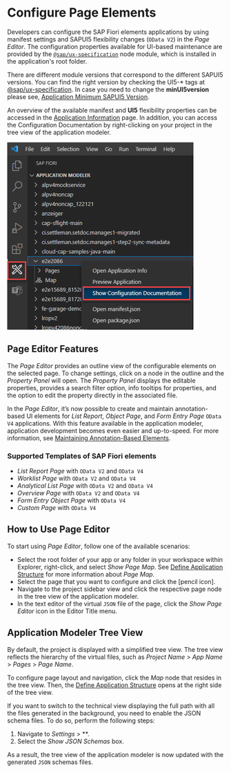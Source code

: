 <!-- loio047507c86afa4e96bb3d284adb9f4726 -->

# Configure Page Elements

Developers can configure the SAP Fiori elements applications by using manifest settings and SAPUI5 flexibility changes \(`OData V2`\) in the *Page Editor*. The configuration properties available for UI-based maintenance are provided by the <code><a href="https://www.npmjs.com/package/@sap/ux-specification">@sap/ux-specification</a></code> node module, which is installed in the application's root folder.

There are different module versions that correspond to the different SAPUI5 versions. You can find the right version by checking the UI5-\* tags at [@sap/ux-specification](https://www.npmjs.com/package/@sap/ux-specification?activeTab=versions). In case you need to change the **minUI5version** please see, [Application Minimum SAPUI5 Version](../Project-Functions/application-minimum-sapui5-version-009f43e.md).

An overview of the available manifest and **UI5** flexibility properties can be accessed in the [Application Information](../Project-Functions/application-information-c3e0989.md) page. In addition, you can access the Configuration Documentation by right-clicking on your project in the tree view of the application modeler.

![](images/Fiori_Tools_Configuration_Documentation_a4a31c8.png)



<a name="loio047507c86afa4e96bb3d284adb9f4726__section_s4m_mxm_xlb"/>

## Page Editor Features

The *Page Editor* provides an outline view of the configurable elements on the selected page. To change settings, click on a node in the outline and the *Property Panel* will open. The *Property Panel* displays the editable properties, provides a search filter option, info tooltips for properties, and the option to edit the property directly in the associated file.

In the *Page Editor*, it’s now possible to create and maintain annotation-based UI elements for *List Report*, *Object Page*, and *Form Entry Page* `OData V4` applications. With this feature available in the application modeler, application development becomes even easier and up-to-speed. For more information, see [Maintaining Annotation-Based Elements](maintaining-annotation-based-elements-a524d8a.md).





### Supported Templates of SAP Fiori elements

-   *List Report Page* with `OData V2` and `OData V4`
-   *Worklist Page* with `OData V2` and `OData V4`
-   *Analytical List Page* with `OData V2` and `OData V4`
-   *Overview Page* with `OData V2` and `OData V4`
-   *Form Entry Object Page* with `OData V4`
-   *Custom Page* with `OData V4`



<a name="loio047507c86afa4e96bb3d284adb9f4726__section_k2b_vrl_1qb"/>

## How to Use Page Editor

To start using *Page Editor*, follow one of the available scenarios:

-   Select the root folder of your app or any folder in your workspace within Explorer, right-click, and select *Show Page Map*. See [Define Application Structure](define-application-structure-bae38e6.md) for more information about *Page Map*.
-   Select the page that you want to configure and click the [pencil icon\].
-   Navigate to the project sidebar view and click the respective page node in the tree view of the application modeler.
-   In the text editor of the virtual `JSON` file of the page, click the *Show Page Editor* icon in the Editor Title menu.



<a name="loio047507c86afa4e96bb3d284adb9f4726__section_isw_gff_1qb"/>

## Application Modeler Tree View

By default, the project is displayed with a simplified tree view. The tree view reflects the hierarchy of the virtual files, such as *Project Name* \> *App Name* \> *Pages* \> *Page Name*.

To configure page layout and navigation, click the *Map* node that resides in the tree view. Then, the [Define Application Structure](define-application-structure-bae38e6.md) opens at the right side of the tree view.

If you want to switch to the technical view displaying the full path with all the files generated in the background, you need to enable the JSON schema files. To do so, perform the following steps:

1.  Navigate to *Settings* \> **.
2.  Select the *Show JSON Schemas* box.

As a result, the tree view of the application modeler is now updated with the generated `JSON` schemas files.

